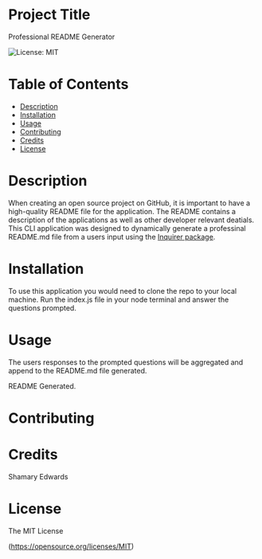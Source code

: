 
  # Project Title
 Professional README Generator
  
  ![License: MIT](https://img.shields.io/badge/License-MIT-yellow.svg)
  
  
  # Table of Contents
  * [Description](#-Description)
  * [Installation](#-Installation)
  * [Usage](#-Usage)
  * [Contributing](#-Contributing)
  * [Credits](#-Credits)
  * [License](#-Installation)
      
  # Description
 
 When creating an open source project on GitHub, it is important to have a high-quality README file for the application.
The README contains a description of the applications as well as other developer relevant deatials.
This CLI application was designed to dynamically generate a professinal README.md file from a users input using the [Inquirer package](https://www.npmjs.com/package/inquirer/v/8.2.4).



  # Installation
  
  To use this application you would need to clone the repo to your local machine. Run the index.js file in your node terminal and answer the questions prompted.
  
  # Usage
 
 The users responses to the prompted questions will be aggregated and append to the README.md file generated.


README Generated.



  # Contributing 
  
  

  # Credits
  Shamary Edwards

   # License 
  The MIT License
   
  (https://opensource.org/licenses/MIT)
  